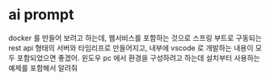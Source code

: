 # ai prompt
docker 를 만들어 보려고 하는데, 웹서비스를 포함하는 것으로 스프링 부트로 구동되는 rest api 형태의 서버와 타임리프로 만들어지고, 내부에 vscode 로 개발하는 내용이 모두 포함되었으면 좋겠어. 윈도우 pc 에서 환경을 구성하려고 하는데 설치부터 사용하는 예제를 포함해서 알려줘

